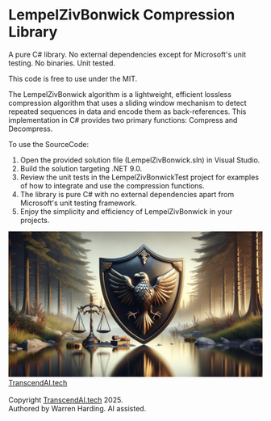 # LempelZivBonwick Compression Library

A pure C# library. No external dependencies except for Microsoft's unit testing. No binaries. Unit tested.

This code is free to use under the MIT.

The LempelZivBonwick algorithm is a lightweight, efficient lossless compression algorithm that uses a sliding window mechanism to detect repeated sequences in data and encode them as back-references. This implementation in C# provides two primary functions: Compress and Decompress.

To use the SourceCode:
1. Open the provided solution file (LempelZivBonwick.sln) in Visual Studio.
2. Build the solution targeting .NET 9.0.
3. Review the unit tests in the LempelZivBonwickTest project for examples of how to integrate and use the compression functions.
4. The library is pure C# with no external dependencies apart from Microsoft's unit testing framework.
5. Enjoy the simplicity and efficiency of LempelZivBonwick in your projects.

![AI Image](aiimage.jpg)
[TranscendAI.tech](https://TranscendAI.tech)<br>
<br>
Copyright [TranscendAI.tech](https://TranscendAI.tech) 2025.</br>
Authored by Warren Harding. AI assisted.</br>